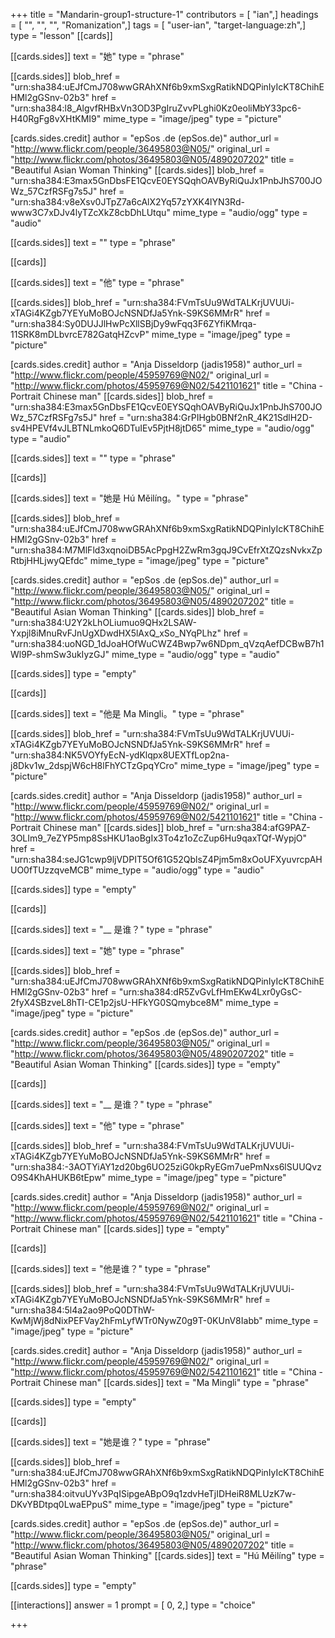 +++
title = "Mandarin-group1-structure-1"
contributors = [ "ian",]
headings = [ "", "", "", "Romanization",]
tags = [ "user-ian", "target-language:zh",]
type = "lesson"
[[cards]]

[[cards.sides]]
text = "她"
type = "phrase"

[[cards.sides]]
blob_href = "urn:sha384:uEJfCmJ708wwGRAhXNf6b9xmSxgRatikNDQPinIyIcKT8ChihEHMl2gGSnv-02b3"
href = "urn:sha384:l8_AlgvfRHBxVn3OD3PgIruZvvPLghi0Kz0eoliMbY33pc6-H40RgFg8vXHtKMI9"
mime_type = "image/jpeg"
type = "picture"

[cards.sides.credit]
author = "epSos .de (epSos.de)"
author_url = "http://www.flickr.com/people/36495803@N05/"
original_url = "http://www.flickr.com/photos/36495803@N05/4890207202"
title = "Beautiful Asian Woman Thinking"
[[cards.sides]]
blob_href = "urn:sha384:E3max5GnDbsFE1QcvE0EYSQqhOAVByRiQuJx1PnbJhS700JOWz_57CzfRSFg7s5J"
href = "urn:sha384:v8eXsv0JTpZ7a6cAlX2Yq57zYXK4lYN3Rd-www3C7xDJv4lyTZcXkZ8cbDhLUtqu"
mime_type = "audio/ogg"
type = "audio"

[[cards.sides]]
text = ""
type = "phrase"

[[cards]]

[[cards.sides]]
text = "他"
type = "phrase"

[[cards.sides]]
blob_href = "urn:sha384:FVmTsUu9WdTALKrjUVUUi-xTAGi4KZgb7YEYuMoBOJcNSNDfJa5Ynk-S9KS6MMrR"
href = "urn:sha384:Sy0DUJJlHwPcXllSBjDy9wFqq3F6ZYfiKMrqa-11SRK8mDLbvrcE782GatqHZcvP"
mime_type = "image/jpeg"
type = "picture"

[cards.sides.credit]
author = "Anja Disseldorp (jadis1958)"
author_url = "http://www.flickr.com/people/45959769@N02/"
original_url = "http://www.flickr.com/photos/45959769@N02/5421101621"
title = "China - Portrait Chinese man"
[[cards.sides]]
blob_href = "urn:sha384:E3max5GnDbsFE1QcvE0EYSQqhOAVByRiQuJx1PnbJhS700JOWz_57CzfRSFg7s5J"
href = "urn:sha384:GrPIHgb0BNf2nR_4K21SdlH2D-sv4HPEVf4vJLBTNLmkoQ6DTuIEv5PjtH8jtD65"
mime_type = "audio/ogg"
type = "audio"

[[cards.sides]]
text = ""
type = "phrase"

[[cards]]

[[cards.sides]]
text = "她是 Hú Měilíng。"
type = "phrase"

[[cards.sides]]
blob_href = "urn:sha384:uEJfCmJ708wwGRAhXNf6b9xmSxgRatikNDQPinIyIcKT8ChihEHMl2gGSnv-02b3"
href = "urn:sha384:M7MlFld3xqnoiDB5AcPpgH2ZwRm3gqJ9CvEfrXtZQzsNvkxZpRtbjHHLjwyQEfdc"
mime_type = "image/jpeg"
type = "picture"

[cards.sides.credit]
author = "epSos .de (epSos.de)"
author_url = "http://www.flickr.com/people/36495803@N05/"
original_url = "http://www.flickr.com/photos/36495803@N05/4890207202"
title = "Beautiful Asian Woman Thinking"
[[cards.sides]]
blob_href = "urn:sha384:U2Y2kLhOLiumuo9QHx2LSAW-Yxpjl8iMnuRvFJnUgXDwdHX5lAxQ_xSo_NYqPLhz"
href = "urn:sha384:uoNGD_1dJoaHOfWuCWZ4Bwp7w6NDpm_qVzqAefDCBwB7h1Wl9P-shmSw3ukIyzGJ"
mime_type = "audio/ogg"
type = "audio"

[[cards.sides]]
type = "empty"

[[cards]]

[[cards.sides]]
text = "他是 Ma Mingli。"
type = "phrase"

[[cards.sides]]
blob_href = "urn:sha384:FVmTsUu9WdTALKrjUVUUi-xTAGi4KZgb7YEYuMoBOJcNSNDfJa5Ynk-S9KS6MMrR"
href = "urn:sha384:NK5VOYfyEcN-ydKlqpx8UEXTfLop2na-j8Dkv1w_2dspjW6cH8lFhYCTzGpqYCro"
mime_type = "image/jpeg"
type = "picture"

[cards.sides.credit]
author = "Anja Disseldorp (jadis1958)"
author_url = "http://www.flickr.com/people/45959769@N02/"
original_url = "http://www.flickr.com/photos/45959769@N02/5421101621"
title = "China - Portrait Chinese man"
[[cards.sides]]
blob_href = "urn:sha384:afG9PAZ-3OLIm9_7eZYP5mp8SsHKU1aoBgIx3To4z1oZcZup6Hu9qaxTQf-WypjO"
href = "urn:sha384:seJG1cwp9ljVDPIT5Of61G52QblsZ4Pjm5m8xOoUFXyuvrcpAHUO0fTUzzqveMCB"
mime_type = "audio/ogg"
type = "audio"

[[cards.sides]]
type = "empty"

[[cards]]

[[cards.sides]]
text = "__ 是谁？"
type = "phrase"

[[cards.sides]]
text = "她"
type = "phrase"

[[cards.sides]]
blob_href = "urn:sha384:uEJfCmJ708wwGRAhXNf6b9xmSxgRatikNDQPinIyIcKT8ChihEHMl2gGSnv-02b3"
href = "urn:sha384:dR5ZvGvLfHmEKw4Lxr0yGsC-2fyX4SBzveL8hTI-CE1p2jsU-HFkYG0SQmybce8M"
mime_type = "image/jpeg"
type = "picture"

[cards.sides.credit]
author = "epSos .de (epSos.de)"
author_url = "http://www.flickr.com/people/36495803@N05/"
original_url = "http://www.flickr.com/photos/36495803@N05/4890207202"
title = "Beautiful Asian Woman Thinking"
[[cards.sides]]
type = "empty"

[[cards]]

[[cards.sides]]
text = "__ 是谁？"
type = "phrase"

[[cards.sides]]
text = "他"
type = "phrase"

[[cards.sides]]
blob_href = "urn:sha384:FVmTsUu9WdTALKrjUVUUi-xTAGi4KZgb7YEYuMoBOJcNSNDfJa5Ynk-S9KS6MMrR"
href = "urn:sha384:-3AOTYiAY1zd20bg6UO25ziG0kpRyEGm7uePmNxs6lSUUQvzO9S4KhAHUKB6tEpw"
mime_type = "image/jpeg"
type = "picture"

[cards.sides.credit]
author = "Anja Disseldorp (jadis1958)"
author_url = "http://www.flickr.com/people/45959769@N02/"
original_url = "http://www.flickr.com/photos/45959769@N02/5421101621"
title = "China - Portrait Chinese man"
[[cards.sides]]
type = "empty"

[[cards]]

[[cards.sides]]
text = "他是谁？"
type = "phrase"

[[cards.sides]]
blob_href = "urn:sha384:FVmTsUu9WdTALKrjUVUUi-xTAGi4KZgb7YEYuMoBOJcNSNDfJa5Ynk-S9KS6MMrR"
href = "urn:sha384:5l4a2ao9PoQ0DThW-KwMjWj8dNixPEFVay2hFmLyfWTr0NywZ0g9T-0KUnV8Iabb"
mime_type = "image/jpeg"
type = "picture"

[cards.sides.credit]
author = "Anja Disseldorp (jadis1958)"
author_url = "http://www.flickr.com/people/45959769@N02/"
original_url = "http://www.flickr.com/photos/45959769@N02/5421101621"
title = "China - Portrait Chinese man"
[[cards.sides]]
text = "Ma Mingli"
type = "phrase"

[[cards.sides]]
type = "empty"

[[cards]]

[[cards.sides]]
text = "她是谁？"
type = "phrase"

[[cards.sides]]
blob_href = "urn:sha384:uEJfCmJ708wwGRAhXNf6b9xmSxgRatikNDQPinIyIcKT8ChihEHMl2gGSnv-02b3"
href = "urn:sha384:oitvuUYv3PqISipgeABpO9q1zdvHeTjIDHeiR8MLUzK7w-DKvYBDtpq0LwaEPpuS"
mime_type = "image/jpeg"
type = "picture"

[cards.sides.credit]
author = "epSos .de (epSos.de)"
author_url = "http://www.flickr.com/people/36495803@N05/"
original_url = "http://www.flickr.com/photos/36495803@N05/4890207202"
title = "Beautiful Asian Woman Thinking"
[[cards.sides]]
text = "Hú Měilíng"
type = "phrase"

[[cards.sides]]
type = "empty"

[[interactions]]
answer = 1
prompt = [ 0, 2,]
type = "choice"

+++
